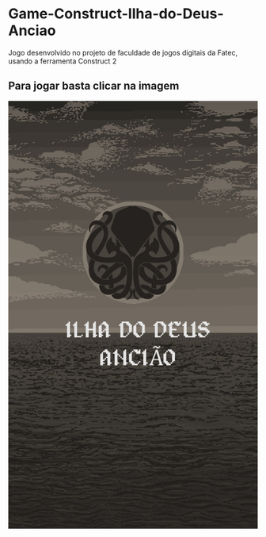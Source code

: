 # Game-Construct-Ilha-do-Deus-Anciao
Jogo desenvolvido no projeto de faculdade de jogos digitais da Fatec, usando a ferramenta Construct 2
<h2> Para jogar basta clicar na imagem </h2>
 <a href="https://higlik.itch.io/ilha-do-deus-anciao"><img src="Logo_game.jfif" alt="Logo"></a>
